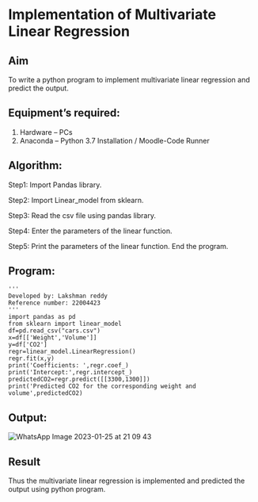 # Implementation of Multivariate Linear Regression
## Aim
To write a python program to implement multivariate linear regression and predict the output.
## Equipment’s required:
1.	Hardware – PCs
2.	Anaconda – Python 3.7 Installation / Moodle-Code Runner
## Algorithm:
Step1: Import Pandas library.

Step2: Import Linear_model from sklearn.

Step3: Read the csv file using pandas library.

Step4: Enter the parameters of the linear function.

Step5: Print the parameters of the linear function. End the program.
## Program:
```
'''
Developed by: Lakshman reddy
Reference number: 22004423
'''
import pandas as pd
from sklearn import linear_model
df=pd.read_csv("cars.csv")
x=df[['Weight','Volume']]
y=df['CO2']
regr=linear_model.LinearRegression()
regr.fit(x,y)
print('Coefficients: ',regr.coef_)
print('Intercept:',regr.intercept_)
predictedCO2=regr.predict([[3300,1300]])
print('Predicted CO2 for the corresponding weight and volume',predictedCO2)

```
## Output:
![WhatsApp Image 2023-01-25 at 21 09 43](https://user-images.githubusercontent.com/118707265/214607246-227bfb85-6dd4-42d3-b860-1925aab860c6.jpg)

## Result
Thus the multivariate linear regression is implemented and predicted the output using python program.
